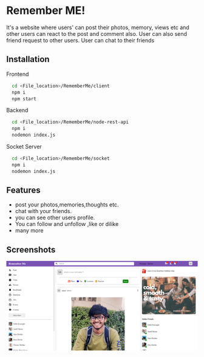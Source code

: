 
# Remember ME!

It's a website where users' can post their photos, memory, views etc and other users can react to the post and comment also. User can also send friend request to other users.
User can chat to their friends



## Installation

Frontend

```bash
  cd <File_location>/RememberMe/client
  npm i
  npm start
```
Backend

```bash
  cd <File_location>/RememberMe/node-rest-api
  npm i
  nodemon index.js
```

Socket Server
```bash
  cd <File_location>/RememberMe/socket
  npm i
  nodemon index.js
```
## Features

- post your photos,memories,thoughts etc.
- chat with your friends.
- you can see other users profile.
- You can follow and unfollow ,like or dilike
- many more

  
## Screenshots
<img src="/screenshots/Screenshot1.png">

  
